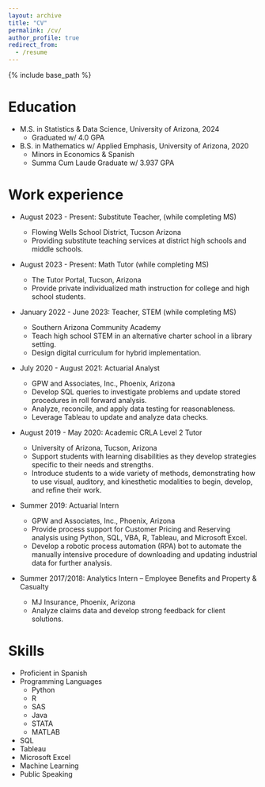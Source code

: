 ```yaml
---
layout: archive
title: "CV"
permalink: /cv/
author_profile: true
redirect_from:
  - /resume
---
```


{% include base_path %}

Education
======
* M.S. in Statistics & Data Science, University of Arizona, 2024
  * Graduated w/ 4.0 GPA
* B.S. in Mathematics w/ Applied Emphasis, University of Arizona, 2020
  * Minors in Economics & Spanish
  * Summa Cum Laude Graduate w/ 3.937 GPA

Work experience
======
* August 2023 - Present: Substitute Teacher, (while completing MS)
  * Flowing Wells School District, Tucson Arizona
  * Providing substitute teaching services at district high schools and middle schools.

* August 2023 - Present: Math Tutor (while completing MS)
  * The Tutor Portal, Tucson, Arizona
  * Provide private individualized math instruction for college and high school students.

* January 2022 - June 2023: Teacher, STEM (while completing MS)
  * Southern Arizona Community Academy
  * Teach high school STEM in an alternative charter school in a library setting.
  * Design digital curriculum for hybrid implementation.

* July 2020 - August 2021: Actuarial Analyst
  * GPW and Associates, Inc., Phoenix, Arizona
  * Develop SQL queries to investigate problems and update stored procedures in roll forward analysis.
  * Analyze, reconcile, and apply data testing for reasonableness.
  * Leverage Tableau to update and analyze data checks.

* August 2019 - May 2020: Academic CRLA Level 2 Tutor
  * University of Arizona, Tucson, Arizona
  * Support students with learning disabilities as they develop strategies specific to their needs and strengths.
  * Introduce students to a wide variety of methods, demonstrating how to use visual, auditory, and kinesthetic modalities to begin, develop, and refine their work.
 
* Summer 2019: Actuarial Intern
  * GPW and Associates, Inc., Phoenix, Arizona
  * Provide process support for Customer Pricing and Reserving analysis using Python, SQL, VBA, R, Tableau, and Microsoft Excel.
  * Develop a robotic process automation (RPA) bot to automate the manually intensive procedure of downloading and updating industrial data for further analysis.

* Summer 2017/2018: Analytics Intern – Employee Benefits and Property & Casualty
  * MJ Insurance, Phoenix, Arizona
  * Analyze claims data and develop strong feedback for client solutions. 
  
Skills
======
* Proficient in Spanish
* Programming Languages
  * Python
  * R
  * SAS
  * Java
  * STATA
  * MATLAB
* SQL
* Tableau
* Microsoft Excel
* Machine Learning
* Public Speaking
